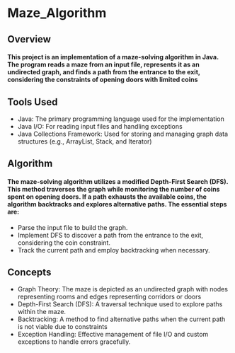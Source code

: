 # Maze_Algorithm

## Overview 
#### This project is an implementation of a maze-solving algorithm in Java. The program reads a maze from an input file, represents it as an undirected graph, and finds a path from the entrance to the exit, considering the constraints of opening doors with limited coins

## Tools Used 
- Java: The primary programming language used for the implementation
- Java I/O: For reading input files and handling exceptions
- Java Collections Framework: Used for storing and managing graph data structures (e.g., ArrayList, Stack, and Iterator)

## Algorithm 
#### The maze-solving algorithm utilizes a modified Depth-First Search (DFS). This method traverses the graph while monitoring the number of coins spent on opening doors. If a path exhausts the available coins, the algorithm backtracks and explores alternative paths. The essential steps are:
- Parse the input file to build the graph.
- Implement DFS to discover a path from the entrance to the exit, considering the coin constraint.
- Track the current path and employ backtracking when necessary.

## Concepts 
- Graph Theory: The maze is depicted as an undirected graph with nodes representing rooms and edges representing corridors or doors
- Depth-First Search (DFS): A traversal technique used to explore paths within the maze.
- Backtracking: A method to find alternative paths when the current path is not viable due to constraints
- Exception Handling: Effective management of file I/O and custom exceptions to handle errors gracefully.
